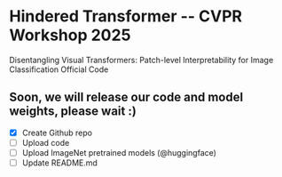 # Hindered Transformer -- CVPR Workshop 2025
Disentangling Visual Transformers: Patch-level Interpretability for Image Classification Official Code

## Soon, we will release our code and model weights, please wait :)

- [x] Create Github repo
- [ ] Upload code
- [ ] Upload ImageNet pretrained models (@huggingface)
- [ ] Update README.md
